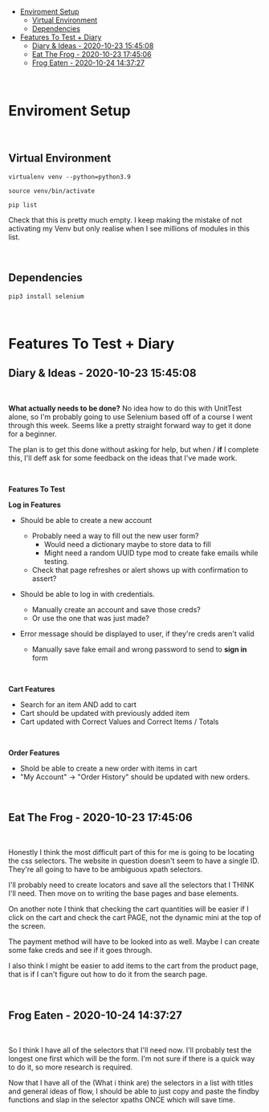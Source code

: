 <!-- note to self> 
- update interpreter in vscode to venv.
- cd into project root on vscode
<!-->

- [Enviroment Setup](#enviroment-setup)
  - [Virtual Environment](#virtual-environment)
  - [Dependencies](#dependencies)
- [Features To Test + Diary](#features-to-test--diary)
  - [Diary & Ideas - 2020-10-23 15:45:08](#diary--ideas---2020-10-23-154508)
  - [Eat The Frog - 2020-10-23 17:45:06](#eat-the-frog---2020-10-23-174506)
  - [Frog Eaten - 2020-10-24 14:37:27](#frog-eaten---2020-10-24-143727)

</br>

# Enviroment Setup

</br>

## Virtual Environment

```
virtualenv venv --python=python3.9
```
```
source venv/bin/activate
```
```
pip list
```
Check that this is pretty much empty. I keep making the mistake of not activating my Venv but only realise when I see millions of modules in this list.

</br>

## Dependencies

```
pip3 install selenium
```

</br>

# Features To Test + Diary

## Diary & Ideas - 2020-10-23 15:45:08

</br>

**What actually needs to be done?**
No idea how to do this with UnitTest alone, so I'm probably going to use Selenium based off of a course I went through this week. Seems like a pretty straight forward way to get it done for a beginner.

The plan is to get this done without asking for help, but when / **if** I complete this, I'll deff ask for some feedback on the ideas that I've made work.

</br>

**Features To Test**

**Log in Features**

- Should be able to create a new account
  - Probably need a way to fill out the new user form?
    - Would need a dictionary maybe to store data to fill
    - Might need a random UUID type mod to create fake emails while testing.
  - Check that page refreshes or alert shows up with confirmation to assert?

- Should be able to log in with credentials.
  - Manually create an account and save those creds?
  - Or use the one that was just made?

- Error message should be displayed to user, if they're creds aren't valid
  - Manually save fake email and wrong password to send to **sign in** form 

</br>

**Cart Features**
- Search for an item AND add to cart
- Cart should be updated with previously added item
- Cart updated with Correct Values and Correct Items / Totals

</br>

**Order Features**
- Shold be able to create a new order with items in cart
- "My Account" -> "Order History" should be updated with new orders.

</br>

## Eat The Frog - 2020-10-23 17:45:06

</br>

Honestly I think the most difficult part of this for me is going to be locating the css selectors. The website in question doesn't seem to have a single ID. They're all going to have to be ambiguous xpath selectors.

I'll probably need to create locators and save all the selectors that I THINK I'll need. Then move on to writing the base pages and base elements.

On another note I think that checking the cart quantities will be easier if I click on the cart and check the cart PAGE, not the dynamic mini at the top of the screen.

The payment method will have to be looked into as well. Maybe I can create some fake creds and see if it goes through.

I also think I might be easier to add items to the cart from the product page, that is if I can't figure out how to do it from the search page.

</br>

## Frog Eaten - 2020-10-24 14:37:27

</br>

So I think I have all of the selectors that I'll need now. I'll probably test the longest one first which will be the form. I'm not sure if there is a quick way to do it, so more research is required.

Now that I have all of the (What i think are) the selectors in a list with titles and general ideas of flow, I should be able to just copy and paste the findby functions and slap in the selector xpaths ONCE which will save time.